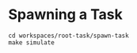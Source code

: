 <!--
    Copyright 2024, Colias Group, LLC

    SPDX-License-Identifier: CC-BY-SA-4.0
-->

# Spawning a Task

```
cd workspaces/root-task/spawn-task
make simulate
```
